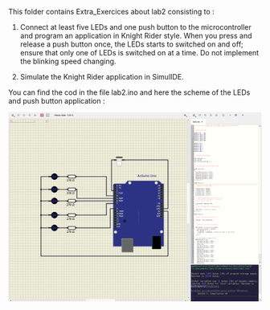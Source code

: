 This folder contains Extra_Exercices about lab2 consisting to :

1.  Connect at least five LEDs and one push button to the microcontroller and program an application in Knight Rider style. 
When you press and release a push button once, the LEDs starts to switched on and off; ensure that only one of LEDs is switched on at a time. 
Do not implement the blinking speed changing.

2.  Simulate the Knight Rider application in SimulIDE.


You can find the cod in the file lab2.ino and here the scheme of the LEDs and push button application :


![scheme of the LEDs and push button application](https://raw.githubusercontent.com/Rayou01/digitals-electronics-2/main/PlatformIO/Projects/lab2-gpio_library/test/Extra_Exercices/lab2_LEDs_and_push_button.png)

